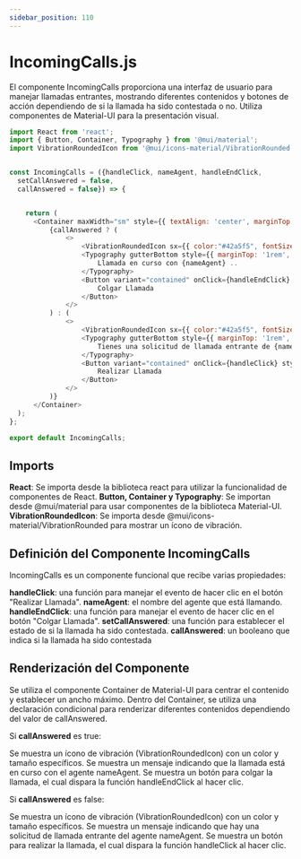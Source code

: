 ```yaml
---
sidebar_position: 110
---
```


# IncomingCalls.js

El componente IncomingCalls proporciona una interfaz de usuario para manejar llamadas entrantes, mostrando diferentes contenidos y botones de acción dependiendo de si la llamada ha sido contestada o no. Utiliza componentes de Material-UI para la presentación visual.

```js
import React from 'react';
import { Button, Container, Typography } from '@mui/material';
import VibrationRoundedIcon from '@mui/icons-material/VibrationRounded';


const IncomingCalls = ({handleClick, nameAgent, handleEndClick,
  setCallAnswered = false,
  callAnswered = false}) => {


    return (
      <Container maxWidth="sm" style={{ textAlign: 'center', marginTop: '20vh' }}>
          {callAnswered ? (
              <>
                  <VibrationRoundedIcon sx={{ color:"#42a5f5", fontSize: 200 }} />
                  <Typography gutterBottom style={{ marginTop: '1rem', fontSize: "calc(0.61vw + 1rem)", width: "100%", color:"#666f88" }}>
                      Llamada en curso con {nameAgent} ..
                  </Typography>
                  <Button variant="contained" onClick={handleEndClick} style={{ marginLeft:"1rem", marginTop: '1rem', backgroundColor:"#830cc4", borderRadius:"1rem" }}>
                      Colgar Llamada
                  </Button>
              </>
          ) : (
              <>
                  <VibrationRoundedIcon sx={{ color:"#42a5f5", fontSize: 200 }} />
                  <Typography gutterBottom style={{ marginTop: '1rem', fontSize: "calc(0.61vw + 1rem)", width: "100%", color:"#666f88" }}>
                      Tienes una solicitud de llamada entrante de {nameAgent}
                  </Typography>
                  <Button variant="contained" onClick={handleClick} style={{ marginTop: '1rem', backgroundColor:"#830cc4", borderRadius:"1rem" }}>
                      Realizar Llamada
                  </Button>
              </>
          )}
      </Container>
  );
};

export default IncomingCalls;
```

## Imports

**React**: Se importa desde la biblioteca react para utilizar la funcionalidad de componentes de React.
**Button, Container y Typography**: Se importan desde @mui/material para usar componentes de la biblioteca Material-UI.
**VibrationRoundedIcon**: Se importa desde @mui/icons-material/VibrationRounded para mostrar un ícono de vibración.

## Definición del Componente IncomingCalls

IncomingCalls es un componente funcional que recibe varias propiedades:

**handleClick**: una función para manejar el evento de hacer clic en el botón "Realizar Llamada".
**nameAgent**: el nombre del agente que está llamando.
**handleEndClick**: una función para manejar el evento de hacer clic en el botón "Colgar Llamada".
**setCallAnswered**: una función para establecer el estado de si la llamada ha sido contestada.
**callAnswered**: un booleano que indica si la llamada ha sido contestada

## Renderización del Componente

Se utiliza el componente Container de Material-UI para centrar el contenido y establecer un ancho máximo.
Dentro del Container, se utiliza una declaración condicional para renderizar diferentes contenidos dependiendo del valor de callAnswered.

Si **callAnswered** es true:

Se muestra un ícono de vibración (VibrationRoundedIcon) con un color y tamaño específicos.
Se muestra un mensaje indicando que la llamada está en curso con el agente nameAgent.
Se muestra un botón para colgar la llamada, el cual dispara la función handleEndClick al hacer clic.

Si **callAnswered** es false:

Se muestra un ícono de vibración (VibrationRoundedIcon) con un color y tamaño específicos.
Se muestra un mensaje indicando que hay una solicitud de llamada entrante del agente nameAgent.
Se muestra un botón para realizar la llamada, el cual dispara la función handleClick al hacer clic.